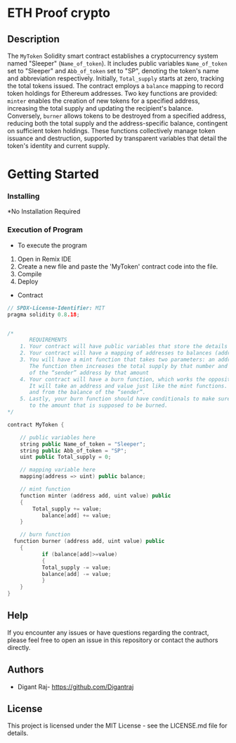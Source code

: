 # ETH Proof crypto 
## Description

The `MyToken` Solidity smart contract establishes a cryptocurrency system named "Sleeper" (`Name_of_token`). It includes public variables `Name_of_token` set to "Sleeper" and `Abb_of_token` set to "SP", denoting the token's name and abbreviation respectively. Initially, `Total_supply` starts at zero, tracking the total tokens issued. The contract employs a `balance` mapping to record token holdings for Ethereum addresses. Two key functions are provided: `minter` enables the creation of new tokens for a specified address, increasing the total supply and updating the recipient's balance. Conversely, `burner` allows tokens to be destroyed from a specified address, reducing both the total supply and the address-specific balance, contingent on sufficient token holdings. These functions collectively manage token issuance and destruction, supported by transparent variables that detail the token's identity and current supply.

# Getting Started

### Installing
*No Installation Required

### Execution of Program

* To execute the program
1. Open in Remix IDE
2. Create a new file and paste the 'MyToken' contract code into the file.
3. Compile
4. Deploy
* Contract
```cpp
// SPDX-License-Identifier: MIT
pragma solidity 0.8.18;


/*
       REQUIREMENTS
    1. Your contract will have public variables that store the details about your coin (Token Name, Token Abbrv., Total Supply)
    2. Your contract will have a mapping of addresses to balances (address => uint)
    3. You will have a mint function that takes two parameters: an address and a value. 
       The function then increases the total supply by that number and increases the balance 
       of the “sender” address by that amount
    4. Your contract will have a burn function, which works the opposite of the mint function, as it will destroy tokens. 
       It will take an address and value just like the mint functions. It will then deduct the value from the total supply 
       and from the balance of the “sender”.
    5. Lastly, your burn function should have conditionals to make sure the balance of "sender" is greater than or equal 
       to the amount that is supposed to be burned.
*/

contract MyToken {

    // public variables here
    string public Name_of_token = "Sleeper";
    string public Abb_of_token = "SP";
    uint public Total_supply = 0;

    // mapping variable here
    mapping(address => uint) public balance;

    // mint function
    function minter (address add, uint value) public
    {
        Total_supply += value;
           balance[add] += value;
    }

    // burn function
  function burner (address add, uint value) public
    {
           if (balance[add]>=value)
           {
           Total_supply -= value;
           balance[add] -= value;
           }
    }
}
```
## Help
If you encounter any issues or have questions regarding the contract, please feel free to open an issue in this repository or contact the authors directly.

## Authors
* Digant Raj- https://github.com/Digantraj
  
## License 
This project is licensed under the MIT License - see the LICENSE.md file for details.


